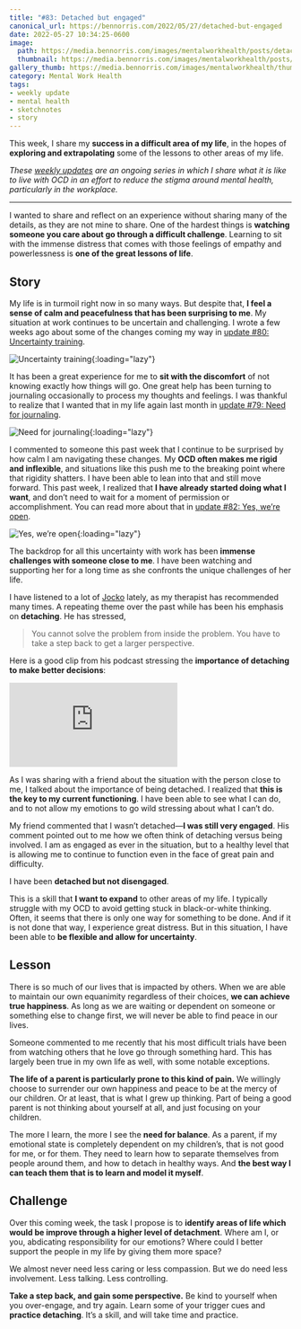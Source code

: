 ```yaml
---
title: "#83: Detached but engaged"
canonical_url: https://bennorris.com/2022/05/27/detached-but-engaged
date: 2022-05-27 10:34:25-0600
image: 
  path: https://media.bennorris.com/images/mentalworkhealth/posts/detached-but-engaged.jpg
  thumbnail: https://media.bennorris.com/images/mentalworkhealth/posts/thumbnails/detached-but-engaged.jpg
gallery_thumb: https://media.bennorris.com/images/mentalworkhealth/thumbs/detached-but-engaged.jpg
category: Mental Work Health
tags:
- weekly update
- mental health
- sketchnotes
- story
---
```


This week, I share my **success in a difficult area of my life**, in the hopes of **exploring and extrapolating** some of the lessons to other areas of my life.

_These [weekly updates](https://bennorris.com/tags/weekly-update/) are an ongoing series in which I share what it is like to live with OCD in an effort to reduce the stigma around mental health, particularly in the workplace._

***

I wanted to share and reflect on an experience without sharing many of the details, as they are not mine to share. One of the hardest things is **watching someone you care about go through a difficult challenge**. Learning to sit with the immense distress that comes with those feelings of empathy and powerlessness is **one of the great lessons of life**.

## Story

My life is in turmoil right now in so many ways. But despite that, **I feel a sense of calm and peacefulness that has been surprising to me**. My situation at work continues to be uncertain and challenging. I wrote a few weeks ago about some of the changes coming my way in [update #80: Uncertainty training](https://bennorris.com/2022/05/06/uncertainty-training).

![Uncertainty training](https://media.bennorris.com/images/mentalworkhealth/posts/uncertainty-training.jpg){:loading="lazy"}

It has been a great experience for me to **sit with the discomfort** of not knowing exactly how things will go. One great help has been turning to journaling occasionally to process my thoughts and feelings. I was thankful to realize that I wanted that in my life again last month in [update #79: Need for journaling](https://bennorris.com/2022/04/29/need-for-journaling).

![Need for journaling](https://media.bennorris.com/images/mentalworkhealth/posts/need-for-journaling.jpg){:loading="lazy"}

I commented to someone this past week that I continue to be surprised by how calm I am navigating these changes. My **OCD often makes me rigid and inflexible**, and situations like this push me to the breaking point where that rigidity shatters. I have been able to lean into that and still move forward. This past week, I realized that **I have already started doing what I want**, and don’t need to wait for a moment of permission or accomplishment. You can read more about that in [update #82: Yes, we’re open](https://bennorris.com/2022/05/20/yes-were-open).

![Yes, we’re open](https://media.bennorris.com/images/mentalworkhealth/posts/yes-we’re-open.jpg){:loading="lazy"}

The backdrop for all this uncertainty with work has been **immense challenges with someone close to me**. I have been watching and supporting her for a long time as she confronts the unique challenges of her life.

I have listened to a lot of [Jocko](https://jockopodcast.com/) lately, as my therapist has recommended many times. A repeating theme over the past while has been his emphasis on **detaching**. He has stressed,

> You cannot solve the problem from inside the problem. You have to take a step back to get a larger perspective.

Here is a good clip from his podcast stressing the **importance of detaching to make better decisions**:

<div class="embed-responsive embed-responsive-16by9">
  <iframe class="embed-responsive-item" src="https://www.youtube-nocookie.com/embed/N0CQsYDAYd8" title="YouTube video player" frameborder="0" allow="accelerometer; autoplay; clipboard-write; encrypted-media; gyroscope; picture-in-picture" allowfullscreen></iframe>
</div>

As I was sharing with a friend about the situation with the person close to me, I talked about the importance of being detached. I realized that **this is the key to my current functioning**. I have been able to see what I can do, and to not allow my emotions to go wild stressing about what I can’t do.

My friend commented that I wasn’t detached—**I was still very engaged**. His comment pointed out to me how we often think of detaching versus being involved. I am as engaged as ever in the situation, but to a healthy level that is allowing me to continue to function even in the face of great pain and difficulty.

I have been **detached but not disengaged**.

This is a skill that **I want to expand** to other areas of my life. I typically struggle with my OCD to avoid getting stuck in black-or-white thinking. Often, it seems that there is only one way for something to be done. And if it is not done that way, I experience great distress. But in this situation, I have been able to **be flexible and allow for uncertainty**.


## Lesson

There is so much of our lives that is impacted by others. When we are able to maintain our own equanimity regardless of their choices, **we can achieve true happiness**. As long as we are waiting or dependent on someone or something else to change first, we will never be able to find peace in our lives.

Someone commented to me recently that his most difficult trials have been from watching others that he love go through something hard. This has largely been true in my own life as well, with some notable exceptions.

**The life of a parent is particularly prone to this kind of pain.** We willingly choose to surrender our own happiness and peace to be at the mercy of our children. Or at least, that is what I grew up thinking. Part of being a good parent is not thinking about yourself at all, and just focusing on your children.

The more I learn, the more I see the **need for balance**. As a parent, if my emotional state is completely dependent on my children’s, that is not good for me, or for them. They need to learn how to separate themselves from people around them, and how to detach in healthy ways. And **the best way I can teach them that is to learn and model it myself**.


## Challenge

Over this coming week, the task I propose is to **identify areas of life which would be improve through a higher level of detachment**. Where am I, or you, abdicating responsibility for our emotions? Where could I better support the people in my life by giving them more space?

We almost never need less caring or less compassion. But we do need less involvement. Less talking. Less controlling.

**Take a step back, and gain some perspective.** Be kind to yourself when you over-engage, and try again. Learn some of your trigger cues and **practice detaching**. It’s a skill, and will take time and practice.
